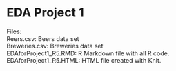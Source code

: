 # EDA Project 1

Files:  
Reers.csv: Beers data set  
Breweries.csv: Breweries data set  
EDAforProject1_R5.RMD: R Markdown file with all R code.  
EDAforProject1_R5.HTML: HTML file created with Knit.  
